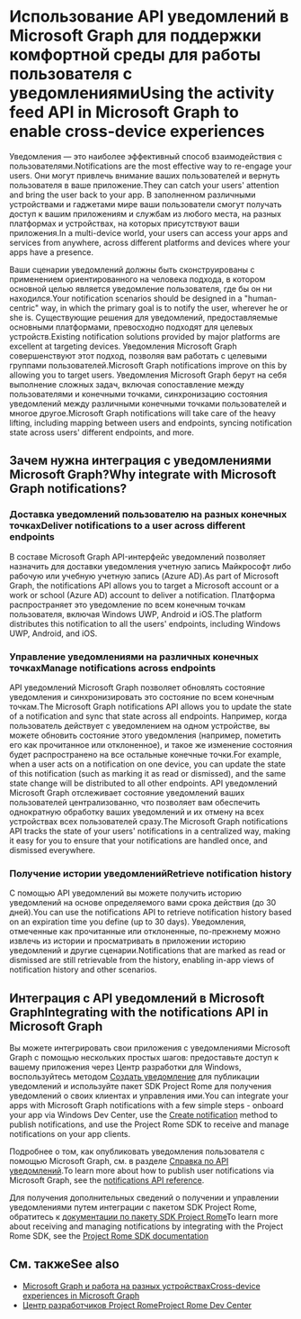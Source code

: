# <a name="using-the-notifications-api-in-microsoft-graph-to-enable-human-centric-notification-experiences"></a><span data-ttu-id="a8d0d-101">Использование API уведомлений в Microsoft Graph для поддержки комфортной среды для работы пользователя с уведомлениями</span><span class="sxs-lookup"><span data-stu-id="a8d0d-101">Using the activity feed API in Microsoft Graph to enable cross-device experiences</span></span> 

<span data-ttu-id="a8d0d-102">Уведомления — это наиболее эффективный способ взаимодействия с пользователями.</span><span class="sxs-lookup"><span data-stu-id="a8d0d-102">Notifications are the most effective way to re-engage your users.</span></span> <span data-ttu-id="a8d0d-103">Они могут привлечь внимание ваших пользователей и вернуть пользователя в ваше приложение.</span><span class="sxs-lookup"><span data-stu-id="a8d0d-103">They can catch your users' attention and bring the user back to your app.</span></span> <span data-ttu-id="a8d0d-104">В заполненном различными устройствами и гаджетами мире ваши пользователи смогут получать доступ к вашим приложениям и службам из любого места, на разных платформах и устройствах, на которых присутствуют ваши приложения.</span><span class="sxs-lookup"><span data-stu-id="a8d0d-104">In a multi-device world, your users can access your apps and services from anywhere, across different platforms and devices where your apps have a presence.</span></span> 

<span data-ttu-id="a8d0d-105">Ваши сценарии уведомлений должны быть сконструированы с применением ориентированного на человека подхода, в котором основной целью является уведомление пользователя, где бы он ни находился.</span><span class="sxs-lookup"><span data-stu-id="a8d0d-105">Your notification scenarios should be designed in a "human-centric" way, in which the primary goal is to notify the user, wherever he or she is.</span></span> <span data-ttu-id="a8d0d-106">Существующие решения для уведомлений, предоставляемые основными платформами, превосходно подходят для целевых устройств.</span><span class="sxs-lookup"><span data-stu-id="a8d0d-106">Existing notification solutions provided by major platforms are excellent at targeting devices.</span></span> <span data-ttu-id="a8d0d-107">Уведомления Microsoft Graph совершенствуют этот подход, позволяя вам работать с целевыми группами пользователей.</span><span class="sxs-lookup"><span data-stu-id="a8d0d-107">Microsoft Graph notifications  improve on this by allowing you to target users.</span></span> <span data-ttu-id="a8d0d-108">Уведомления Microsoft Graph берут на себя выполнение сложных задач, включая сопоставление между пользователями и конечными точками, синхронизацию состояния уведомлений между различными конечными точками пользователей и многое другое.</span><span class="sxs-lookup"><span data-stu-id="a8d0d-108">Microsoft Graph notifications will take care of the heavy lifting, including mapping between users and endpoints, syncing notification state across users' different endpoints, and more.</span></span> 

## <a name="why-integrate-with-microsoft-graph-notifications"></a><span data-ttu-id="a8d0d-109">Зачем нужна интеграция с уведомлениями Microsoft Graph?</span><span class="sxs-lookup"><span data-stu-id="a8d0d-109">Why integrate with Microsoft Graph notifications?</span></span>
### <a name="deliver-notifications-to-a-user-across-different-endpoints"></a><span data-ttu-id="a8d0d-110">Доставка уведомлений пользователю на разных конечных точках</span><span class="sxs-lookup"><span data-stu-id="a8d0d-110">Deliver notifications to a user across different endpoints</span></span>
<span data-ttu-id="a8d0d-111">В составе Microsoft Graph API-интерфейс уведомлений позволяет назначить для доставки уведомления учетную запись Майкрософт либо рабочую или учебную учетную запись (Azure AD).</span><span class="sxs-lookup"><span data-stu-id="a8d0d-111">As part of Microsoft Graph, the notifications API allows you to target a Microsoft account or a work or school (Azure AD) account to deliver a notification.</span></span> <span data-ttu-id="a8d0d-112">Платформа распространяет это уведомление по всем конечным точкам пользователя, включая Windows UWP, Android и iOS.</span><span class="sxs-lookup"><span data-stu-id="a8d0d-112">The platform distributes this notification to all the users' endpoints, including Windows UWP, Android, and iOS.</span></span> 

### <a name="manage-notifications-across-endpoints"></a><span data-ttu-id="a8d0d-113">Управление уведомлениями на различных конечных точках</span><span class="sxs-lookup"><span data-stu-id="a8d0d-113">Manage notifications across endpoints</span></span>
<span data-ttu-id="a8d0d-114">API уведомлений Microsoft Graph позволяет обновлять состояние уведомления и синхронизировать это состояние по всем конечным точкам.</span><span class="sxs-lookup"><span data-stu-id="a8d0d-114">The Microsoft Graph notifications API allows you to update the state of a notification and sync that state across all endpoints.</span></span> <span data-ttu-id="a8d0d-115">Например, когда пользователь действует с уведомлением на одном устройстве, вы можете обновить состояние этого уведомления (например, пометить его как прочитанное или отклоненное), и такое же изменение состояния будет распространено на все остальные конечные точки.</span><span class="sxs-lookup"><span data-stu-id="a8d0d-115">For example, when a user acts on a notification on one device, you can update the state of this notification (such as marking it as read or dismissed), and the same state change will be distributed to all other endpoints.</span></span> <span data-ttu-id="a8d0d-116">API уведомлений Microsoft Graph отслеживает состояние уведомлений ваших пользователей централизованно, что позволяет вам обеспечить однократную обработку ваших уведомлений и их отмену на всех устройствах всех пользователей сразу.</span><span class="sxs-lookup"><span data-stu-id="a8d0d-116">The Microsoft Graph notifications API tracks the state of your users' notifications in a centralized way, making it easy for you to ensure that your notifications are handled once, and dismissed everywhere.</span></span>

### <a name="retrieve-notification-history"></a><span data-ttu-id="a8d0d-117">Получение истории уведомлений</span><span class="sxs-lookup"><span data-stu-id="a8d0d-117">Retrieve notification history</span></span>
<span data-ttu-id="a8d0d-118">С помощью API уведомлений вы можете получить историю уведомлений на основе определяемого вами срока действия (до 30 дней).</span><span class="sxs-lookup"><span data-stu-id="a8d0d-118">You can use the notifications API to retrieve notification history based on an expiration time you define (up to 30 days).</span></span> <span data-ttu-id="a8d0d-119">Уведомления, отмеченные как прочитанные или отклоненные, по-прежнему можно извлечь из истории и просматривать в приложении историю уведомлений и другие сценарии.</span><span class="sxs-lookup"><span data-stu-id="a8d0d-119">Notifications that are marked as read or dismissed are still retrievable from the history, enabling in-app views of notification history and other  scenarios.</span></span> 

## <a name="integrating-with-the-notifications-api-in-microsoft-graph"></a><span data-ttu-id="a8d0d-120">Интеграция с API уведомлений в Microsoft Graph</span><span class="sxs-lookup"><span data-stu-id="a8d0d-120">Integrating with the notifications API in Microsoft Graph</span></span>

<span data-ttu-id="a8d0d-121">Вы можете интегрировать свои приложения с уведомлениями Microsoft Graph с помощью нескольких простых шагов: предоставьте доступ к вашему приложения через Центр разработки для Windows, воспользуйтесь методом [Создать уведомление](../api-reference/beta/api/projectrome_notification_post.md) для публикации уведомлений и используйте пакет SDK Project Rome для получения уведомлений о своих клиентах и управления ими.</span><span class="sxs-lookup"><span data-stu-id="a8d0d-121">You can integrate your apps with Microsoft Graph notifications with a few simple steps - onboard your app via Windows Dev Center, use the [Create notification](../api-reference/beta/api/projectrome_notification_post.md) method to publish notifications, and use the Project Rome SDK to receive and manage notifications on your app clients.</span></span>  

<span data-ttu-id="a8d0d-122">Подробнее о том, как опубликовать уведомления пользователя с помощью Microsoft Graph, см. в разделе [Справка по API уведомлений](../api-reference/beta/resources/notifications-api-overview.md).</span><span class="sxs-lookup"><span data-stu-id="a8d0d-122">To learn more about how to publish user notifications via Microsoft Graph, see the [notifications API reference](../api-reference/beta/resources/notifications-api-overview.md).</span></span>
 
<span data-ttu-id="a8d0d-123">Для получения дополнительных сведений о получении и управлении уведомлениями путем интеграции с пакетом SDK Project Rome, обратитесь к [документации по пакету SDK Project Rome](https://docs.microsoft.com/en-us/windows/project-rome/)</span><span class="sxs-lookup"><span data-stu-id="a8d0d-123">To learn more about receiving and managing notifications by integrating with the Project Rome SDK, see the [Project Rome SDK documentation](https://docs.microsoft.com/en-us/windows/project-rome/)</span></span> 

## <a name="see-also"></a><span data-ttu-id="a8d0d-124">См. также</span><span class="sxs-lookup"><span data-stu-id="a8d0d-124">See also</span></span>

- [<span data-ttu-id="a8d0d-125">Microsoft Graph и работа на разных устройствах</span><span class="sxs-lookup"><span data-stu-id="a8d0d-125">Cross-device experiences in Microsoft Graph</span></span>](cross-device-concept-overview.md)
- [<span data-ttu-id="a8d0d-126">Центр разработчиков Project Rome</span><span class="sxs-lookup"><span data-stu-id="a8d0d-126">Project Rome Dev Center</span></span>](http://aka.ms/projectrome)
